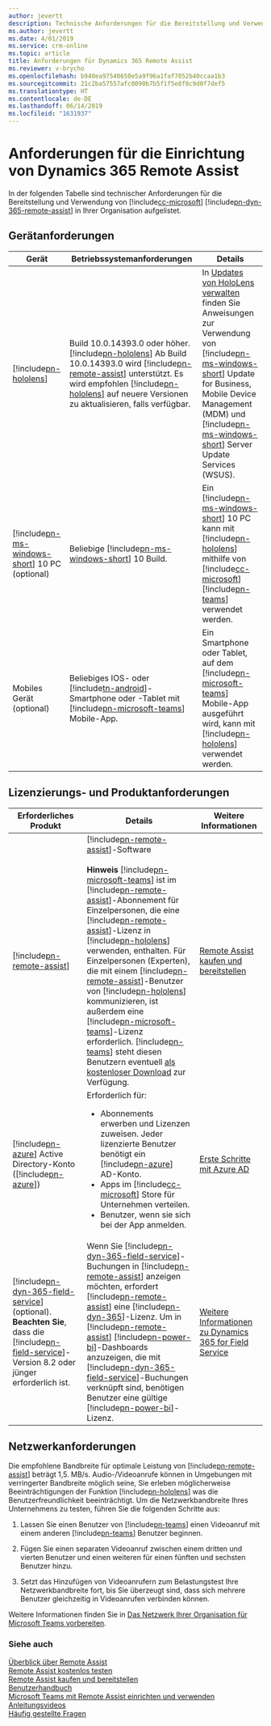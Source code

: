 ```yaml
---
author: jevertt
description: Technische Anforderungen für die Bereitstellung und Verwendung von Microsoft Dynamics 365 Remote Assist
ms.author: jevertt
ms.date: 4/01/2019
ms.service: crm-online
ms.topic: article
title: Anforderungen für Dynamics 365 Remote Assist
ms.reviewer: v-brycho
ms.openlocfilehash: b940ea97540650e5a9f96a1faf7052b40ccaa1b3
ms.sourcegitcommit: 21c2ba57557afc0090b7b5f1f5e8f8c9d0f7def5
ms.translationtype: HT
ms.contentlocale: de-DE
ms.lasthandoff: 06/14/2019
ms.locfileid: "1631937"
---
```

# <a name="requirements-for-setting-up-dynamics-365-remote-assist"></a>Anforderungen für die Einrichtung von Dynamics 365 Remote Assist

In der folgenden Tabelle sind technischer Anforderungen für die Bereitstellung und Verwendung von [!include[cc-microsoft](../includes/cc-microsoft.md)] [!include[pn-dyn-365-remote-assist](../includes/pn-dyn-365-remote-assist.md)] in Ihrer Organisation aufgelistet.

## <a name="device-requirements"></a>Gerätanforderungen

| **Gerät**               | **Betriebssystemanforderungen**                                                                                                                                                  | **Details**                                                                                                                                                                                                                    |
|--------------------------|----------------------------------------------------------------------------------------------------------------------------------------------------------------------|--------------------------------------------------------------------------------------------------------------------------------------------------------------------------------------------------------------------------------|
| [!include[pn-hololens](../includes/pn-hololens.md)]                 | Build 10.0.14393.0 oder höher. [!include[pn-hololens](../includes/pn-hololens.md)] Ab Build 10.0.14393.0 wird [!include[pn-remote-assist](../includes/pn-remote-assist.md)] unterstützt. Es wird empfohlen [!include[pn-hololens](../includes/pn-hololens.md)] auf neuere Versionen zu aktualisieren, falls verfügbar. | In [Updates von HoloLens verwalten](https://docs.microsoft.com/en-us/HoloLens/hololens-updates) finden Sie Anweisungen zur Verwendung von [!include[pn-ms-windows-short](../includes/pn-ms-windows-short.md)] Update for Business, Mobile Device Management (MDM) und [!include[pn-ms-windows-short](../includes/pn-ms-windows-short.md)] Server Update Services (WSUS). |
| [!include[pn-ms-windows-short](../includes/pn-ms-windows-short.md)] 10 PC (optional) | Beliebige [!include[pn-ms-windows-short](../includes/pn-ms-windows-short.md)] 10 Build.| Ein [!include[pn-ms-windows-short](../includes/pn-ms-windows-short.md)] 10 PC kann mit [!include[pn-hololens](../includes/pn-hololens.md)] mithilfe von [!include[cc-microsoft](../includes/cc-microsoft.md)] [!include[pn-teams](../includes/pn-teams.md)] verwendet werden.|
|Mobiles Gerät (optional)|Beliebiges IOS- oder [!include[tn-android](../includes/tn-android.md)]-Smartphone oder -Tablet mit [!include[pn-microsoft-teams](../includes/pn-microsoft-teams.md)] Mobile-App.|Ein Smartphone oder Tablet, auf dem [!include[pn-microsoft-teams](../includes/pn-microsoft-teams.md)] Mobile-App ausgeführt wird, kann mit [!include[pn-hololens](../includes/pn-hololens.md)] verwendet werden.|

## <a name="licensing-and-product-requirements"></a>Lizenzierungs- und Produktanforderungen

| **Erforderliches Produkt**|**Details**|**Weitere Informationen**|
|---------------|-------------------------------------------------------|----------------------------------------------------------|
|[!include[pn-remote-assist](../includes/pn-remote-assist.md)]|[!include[pn-remote-assist](../includes/pn-remote-assist.md)]-Software<br></br>**Hinweis** [!include[pn-microsoft-teams](../includes/pn-microsoft-teams.md)] ist im [!include[pn-remote-assist](../includes/pn-remote-assist.md)]-Abonnement für Einzelpersonen, die eine [!include[pn-remote-assist](../includes/pn-remote-assist.md)]-Lizenz in [!include[pn-hololens](../includes/pn-hololens.md)] verwenden, enthalten. Für Einzelpersonen (Experten), die mit einem [!include[pn-remote-assist](../includes/pn-remote-assist.md)]-Benutzer von [!include[pn-hololens](../includes/pn-hololens.md)] kommunizieren, ist außerdem eine [!include[pn-microsoft-teams](../includes/pn-microsoft-teams.md)]-Lizenz erforderlich. [!include[pn-teams](../includes/pn-teams.md)] steht diesen Benutzern eventuell [als kostenloser Download](https://teams.microsoft.com/downloads) zur Verfügung.| [Remote Assist kaufen und bereitstellen](../licensing/buy-and-deploy.md)|
|[!include[pn-azure](../includes/pn-azure.md)] Active Directory-Konto ([!include[pn-azure](../includes/pn-azure.md)])|Erforderlich für: <ul><li>Abonnements erwerben und Lizenzen zuweisen. Jeder lizenzierte Benutzer benötigt ein [!include[pn-azure](../includes/pn-azure.md)] AD-Konto. </li><li>Apps im [!include[cc-microsoft](../includes/cc-microsoft.md)] Store für Unternehmen verteilen. </li><li>Benutzer, wenn sie sich bei der App anmelden. </ul> | [Erste Schritte mit Azure AD](https://docs.microsoft.com/en-us/azure/active-directory/fundamentals/get-started-azure-ad) |
| [!include[pn-dyn-365-field-service](../includes/pn-dyn-365-field-service.md)] (optional). **Beachten Sie**, dass die [!include[pn-field-service](../includes/pn-field-service.md)]-Version 8.2 oder jünger erforderlich ist. |Wenn Sie [!include[pn-dyn-365-field-service](../includes/pn-dyn-365-field-service.md)]-Buchungen in [!include[pn-remote-assist](../includes/pn-remote-assist.md)] anzeigen möchten, erfordert [!include[pn-remote-assist](../includes/pn-remote-assist.md)] eine [!include[pn-dyn-365](../includes/pn-dyn-365.md)]-Lizenz. Um in [!include[pn-remote-assist](../includes/pn-remote-assist.md)] [!include[pn-power-bi](../includes/pn-power-bi.md)]-Dashboards anzuzeigen, die mit [!include[pn-dyn-365-field-service](../includes/pn-dyn-365-field-service.md)]-Buchungen verknüpft sind, benötigen Benutzer eine gültige [!include[pn-power-bi](../includes/pn-power-bi.md)]-Lizenz. | [Weitere Informationen zu Dynamics 365 for Field Service](https://dynamics.microsoft.com/en-us/field-service/overview/)|

## <a name="network-requirements"></a>Netzwerkanforderungen

Die empfohlene Bandbreite für optimale Leistung von [!include[pn-remote-assist](../includes/pn-remote-assist.md)] beträgt 1,5. MB/s.
Audio-/Videoanrufe können in Umgebungen mit verringerter Bandbreite möglich seine, Sie erleben möglicherweise Beeinträchtigungen der Funktion [!include[pn-hololens](../includes/pn-hololens.md)] was die Benutzerfreundlichkeit beeinträchtigt. Um die Netzwerkbandbreite Ihres Unternehmens zu testen, führen Sie die folgenden Schritte aus:

1.  Lassen Sie einen Benutzer von [!include[pn-teams](../includes/pn-teams.md)] einen Videoanruf mit einem anderen [!include[pn-teams](../includes/pn-teams.md)] Benutzer beginnen.

2.  Fügen Sie einen separaten Videoanruf zwischen einem dritten und vierten Benutzer und einen weiteren für einen fünften und sechsten Benutzer hinzu.

3.  Setzt das Hinzufügen von Videoanrufern zum Belastungstest Ihre Netzwerkbandbreite fort, bis Sie überzeugt sind, dass sich mehrere Benutzer gleichzeitig in Videoanrufen verbinden können.

Weitere Informationen finden Sie in [Das Netzwerk Ihrer Organisation für Microsoft Teams vorbereiten](https://docs.microsoft.com/en-us/MicrosoftTeams/prepare-network).

### <a name="see-also"></a>Siehe auch
[Überblick über Remote Assist](index.md)<br/>
[Remote Assist kostenlos testen](try-remote-assist-free.md)<br/>
[Remote Assist kaufen und bereitstellen](buy-and-deploy-remote-assist.md)<br>
[Benutzerhandbuch](user-guide.md)<br/>
[Microsoft Teams mit Remote Assist einrichten und verwenden](use-microsoft-teams-with-remote-assist.md)<br/>
[Anleitungsvideos](videos.md)<br/>
[Häufig gestellte Fragen](faq.md)<br/>
